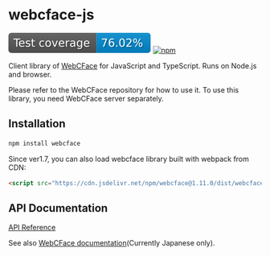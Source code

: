 # webcface-js
[![coverage](https://raw.githubusercontent.com/na-trium-144/webcface-js/badge/coverage.svg)](https://github.com/na-trium-144/webcface-js/actions/workflows/node.js.coverage.yml)
[![npm](https://img.shields.io/npm/v/webcface)](https://www.npmjs.com/package/webcface)

Client library of [WebCFace](https://github.com/na-trium-144/webcface) for JavaScript and TypeScript.
Runs on Node.js and browser.

Please refer to the WebCFace repository for how to use it.
To use this library, you need WebCFace server separately.

## Installation

```bash
npm install webcface
```

Since ver1.7, you can also load webcface library built with webpack from CDN:
```html
<script src="https://cdn.jsdelivr.net/npm/webcface@1.11.0/dist/webcface.bundle.js"></script>
```

## API Documentation
[API Reference](https://na-trium-144.github.io/webcface-js/modules.html)

See also [WebCFace documentation](https://na-trium-144.github.io/webcface/)(Currently Japanese only).
